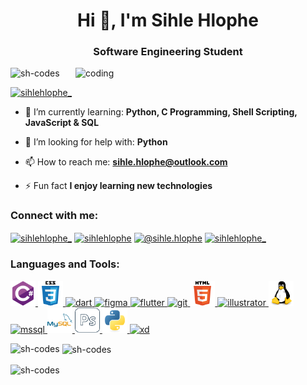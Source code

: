 <h1 align="center">Hi 👋, I'm Sihle Hlophe</h1>
<h3 align="center">Software Engineering Student</h3>
<img align="right" alt="coding" width="400" src="https://cdn.dribbble.com/users/1118376/screenshots/3604186/media/522522daf8b5c0871a2cd66d0f423919.gif">

<p align="left"> <img src="https://komarev.com/ghpvc/?username=sh-codes&label=Profile%20views&color=0e75b6&style=flat" alt="sh-codes" /> </p>

<p align="left"> <a href="https://twitter.com/sihlehlophe_" target="blank"><img src="https://img.shields.io/twitter/follow/sihlehlophe_?logo=twitter&style=for-the-badge" alt="sihlehlophe_" /></a> </p>

- 🌱 I’m currently learning: **Python, C Programming, Shell Scripting, JavaScript & SQL**

- 🤝 I’m looking for help with: **Python**

- 📫 How to reach me: **sihle.hlophe@outlook.com**

- ⚡ Fun fact **I enjoy learning new technologies**

<h3 align="left">Connect with me:</h3>
<p align="left">
<a href="https://twitter.com/sihlehlophe_" target="blank"><img align="center" src="https://raw.githubusercontent.com/rahuldkjain/github-profile-readme-generator/master/src/images/icons/Social/twitter.svg" alt="sihlehlophe_" height="30" width="40" /></a>
<a href="https://linkedin.com/in/sihlehlophe" target="blank"><img align="center" src="https://raw.githubusercontent.com/rahuldkjain/github-profile-readme-generator/master/src/images/icons/Social/linked-in-alt.svg" alt="sihlehlophe" height="30" width="40" /></a>
<a href="https://fb.com/@sihle.hlophe" target="blank"><img align="center" src="https://raw.githubusercontent.com/rahuldkjain/github-profile-readme-generator/master/src/images/icons/Social/facebook.svg" alt="@sihle.hlophe" height="30" width="40" /></a>
<a href="https://instagram.com/sihlehlophe_" target="blank"><img align="center" src="https://raw.githubusercontent.com/rahuldkjain/github-profile-readme-generator/master/src/images/icons/Social/instagram.svg" alt="sihlehlophe_" height="30" width="40" /></a>
</p>

<h3 align="left">Languages and Tools:</h3>
<p align="left"> <a href="https://www.w3schools.com/cs/" target="_blank" rel="noreferrer"> <img src="https://raw.githubusercontent.com/devicons/devicon/master/icons/csharp/csharp-original.svg" alt="csharp" width="40" height="40"/> </a> <a href="https://www.w3schools.com/css/" target="_blank" rel="noreferrer"> <img src="https://raw.githubusercontent.com/devicons/devicon/master/icons/css3/css3-original-wordmark.svg" alt="css3" width="40" height="40"/> </a> <a href="https://dart.dev" target="_blank" rel="noreferrer"> <img src="https://www.vectorlogo.zone/logos/dartlang/dartlang-icon.svg" alt="dart" width="40" height="40"/> </a> <a href="https://www.figma.com/" target="_blank" rel="noreferrer"> <img src="https://www.vectorlogo.zone/logos/figma/figma-icon.svg" alt="figma" width="40" height="40"/> </a> <a href="https://flutter.dev" target="_blank" rel="noreferrer"> <img src="https://www.vectorlogo.zone/logos/flutterio/flutterio-icon.svg" alt="flutter" width="40" height="40"/> </a> <a href="https://git-scm.com/" target="_blank" rel="noreferrer"> <img src="https://www.vectorlogo.zone/logos/git-scm/git-scm-icon.svg" alt="git" width="40" height="40"/> </a> <a href="https://www.w3.org/html/" target="_blank" rel="noreferrer"> <img src="https://raw.githubusercontent.com/devicons/devicon/master/icons/html5/html5-original-wordmark.svg" alt="html5" width="40" height="40"/> </a> <a href="https://www.adobe.com/in/products/illustrator.html" target="_blank" rel="noreferrer"> <img src="https://www.vectorlogo.zone/logos/adobe_illustrator/adobe_illustrator-icon.svg" alt="illustrator" width="40" height="40"/> </a> <a href="https://www.linux.org/" target="_blank" rel="noreferrer"> <img src="https://raw.githubusercontent.com/devicons/devicon/master/icons/linux/linux-original.svg" alt="linux" width="40" height="40"/> </a> <a href="https://www.microsoft.com/en-us/sql-server" target="_blank" rel="noreferrer"> <img src="https://www.svgrepo.com/show/303229/microsoft-sql-server-logo.svg" alt="mssql" width="40" height="40"/> </a> <a href="https://www.mysql.com/" target="_blank" rel="noreferrer"> <img src="https://raw.githubusercontent.com/devicons/devicon/master/icons/mysql/mysql-original-wordmark.svg" alt="mysql" width="40" height="40"/> </a> <a href="https://www.photoshop.com/en" target="_blank" rel="noreferrer"> <img src="https://raw.githubusercontent.com/devicons/devicon/master/icons/photoshop/photoshop-line.svg" alt="photoshop" width="40" height="40"/> </a> <a href="https://www.python.org" target="_blank" rel="noreferrer"> <img src="https://raw.githubusercontent.com/devicons/devicon/master/icons/python/python-original.svg" alt="python" width="40" height="40"/> </a> <a href="https://www.adobe.com/products/xd.html" target="_blank" rel="noreferrer"> <img src="https://cdn.worldvectorlogo.com/logos/adobe-xd.svg" alt="xd" width="40" height="40"/> </a> </p>

<p><img align="left" src="https://github-readme-stats.vercel.app/api/top-langs?username=sh-codes&show_icons=true&locale=en&layout=compact" alt="sh-codes" /></p>

<p>&nbsp;<img align="center" src="https://github-readme-stats.vercel.app/api?username=sh-codes&show_icons=true&locale=en" alt="sh-codes" /></p>

<p><img align="center" src="https://github-readme-streak-stats.herokuapp.com/?user=sh-codes&" alt="sh-codes" /></p>

